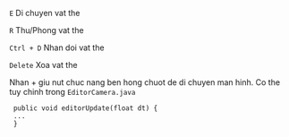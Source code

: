 `E` Di chuyen vat the

`R` Thu/Phong vat the

`Ctrl + D` Nhan doi vat the

`Delete` Xoa vat the

Nhan + giu nut chuc nang ben hong chuot de di chuyen man hinh. Co the tuy chinh trong `EditorCamera.java`

```
 public void editorUpdate(float dt) {
 ...
 }
```